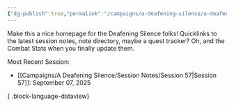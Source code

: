 ```yaml
---
{"dg-publish":true,"permalink":"/campaigns/a-deafening-silence/a-deafening-silence/","title":"Campaign Home | A Deafening Silence","pinned":true}
---
```



Make this a nice homepage for the Deafening Silence folks! Quicklinks to the latest session notes, note directory, maybe a quest tracker? Oh, and the Combat Stats when you finally update them.


Most Recent Session:
- [[Campaigns/A Deafening Silence/Session Notes/Session 57\|Session 57]]: September 07, 2025

{ .block-language-dataview}

